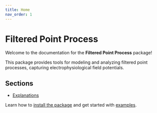 ```yaml
---
title: Home
nav_order: 1
---
```


# Filtered Point Process

Welcome to the documentation for the **Filtered Point Process** package!

This package provides tools for modeling and analyzing filtered point processes, capturing electrophysiological field potentials.

## Sections

- [Explanations](./Explanations/)

Learn how to [install the package](./README.rst/) and get started with [examples](./Examples_pp/).
